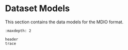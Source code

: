 # Dataset Models

This section contains the data models for the MDIO format.

```{toctree}
:maxdepth: 2

header
trace
```
